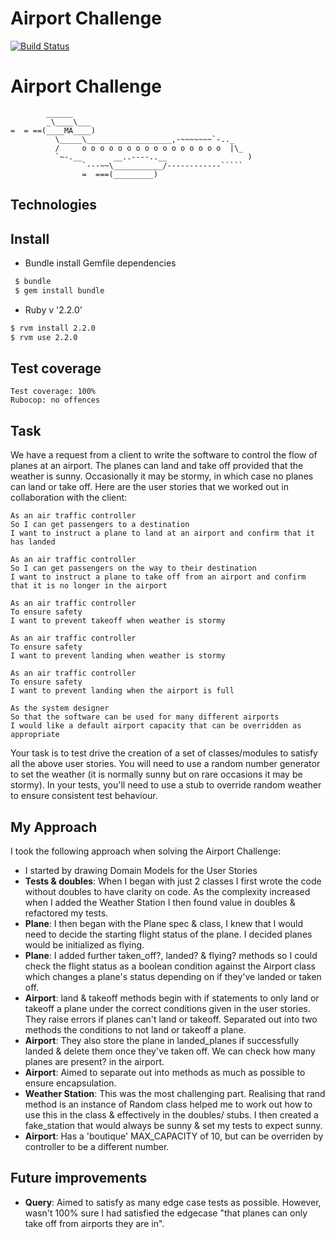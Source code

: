 # Airport Challenge

[![Build Status](https://travis-ci.org/charlottebrf/airport_challenge.svg?branch=master)](https://travis-ci.org/charlottebrf/airport_challenge)

Airport Challenge
=================

```
        ______
        _\____\___
=  = ==(____MA____)
          \_____\___________________,-~~~~~~~`-.._
          /     o o o o o o o o o o o o o o o o  |\_
          `~-.__       __..----..__                  )
                `---~~\___________/------------`````
                =  ===(_________)

```

Technologies
-----

## Install

* Bundle install Gemfile dependencies

```bash
 $ bundle
 $ gem install bundle

```

* Ruby v '2.2.0'

```bash
$ rvm install 2.2.0
$ rvm use 2.2.0

```
Test coverage
-----
```
Test coverage: 100%
Rubocop: no offences
```

Task
-----

We have a request from a client to write the software to control the flow of planes at an airport. The planes can land and take off provided that the weather is sunny. Occasionally it may be stormy, in which case no planes can land or take off.  Here are the user stories that we worked out in collaboration with the client:

```
As an air traffic controller
So I can get passengers to a destination
I want to instruct a plane to land at an airport and confirm that it has landed

As an air traffic controller
So I can get passengers on the way to their destination
I want to instruct a plane to take off from an airport and confirm that it is no longer in the airport

As an air traffic controller
To ensure safety
I want to prevent takeoff when weather is stormy

As an air traffic controller
To ensure safety
I want to prevent landing when weather is stormy

As an air traffic controller
To ensure safety
I want to prevent landing when the airport is full

As the system designer
So that the software can be used for many different airports
I would like a default airport capacity that can be overridden as appropriate
```

Your task is to test drive the creation of a set of classes/modules to satisfy all the above user stories. You will need to use a random number generator to set the weather (it is normally sunny but on rare occasions it may be stormy). In your tests, you'll need to use a stub to override random weather to ensure consistent test behaviour.


My Approach
-----
I took the following approach when solving the Airport Challenge:

- I started by drawing Domain Models for the User Stories
- **Tests & doubles**: When I began with just 2 classes I first wrote the code without doubles to have clarity on code. As the complexity increased when I added the Weather Station I then found value in doubles & refactored my tests.
- **Plane**: I then began with the Plane spec & class, I knew that I would need to decide the starting flight status of the plane. I decided planes would be initialized as flying.
- **Plane**: I added further taken_off?, landed? & flying? methods so I could check the flight status as a boolean condition against the Airport class which changes a plane's status depending on if they've landed or taken off.
- **Airport**: land & takeoff methods begin with if statements to only land or takeoff a plane under the correct conditions given in the user stories. They raise errors if planes can't land or takeoff. Separated out into two methods the conditions to not land or takeoff a plane.
- **Airport**: They also store the plane in landed_planes if successfully landed & delete them once they've taken off. We can check how many planes are present? in the airport.
- **Airport**: Aimed to separate out into methods as much as possible to ensure encapsulation.
- **Weather Station**: This was the most challenging part. Realising that rand method is an instance of Random class helped me to work out how to use this in the class & effectively in the doubles/ stubs. I then created a fake_station that would always be sunny & set my tests to expect sunny.
- **Airport**: Has a 'boutique' MAX_CAPACITY of 10, but can be overriden by controller to be a different number.

Future improvements 
-----
- **Query**: Aimed to satisfy as many edge case tests as possible. However, wasn't 100% sure I had satisfied the edgecase "that planes can only take off from airports they are in".
